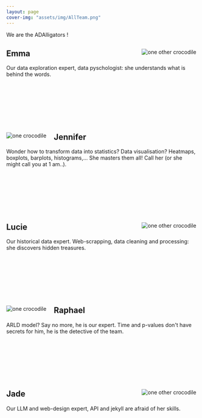 ```yaml
---
layout: page
cover-img: "assets/img/AllTeam.png"
---
```


<p class="DataStory">We are the ADAlligators !</p>

<div>
<img style="float: right;padding-left: 20px;padding-bottom: 20px;" class="gators" src="../assets/img/Emma.png" alt="one other crocodile"/>
<h2>Emma</h2>
<p>Our data exploration expert, data pyschologist: she understands what is behind the words.</p>
<br/><br/><br/><br/><br/><br/>
</div>

<div>
<img style="float: left;padding-right: 20px;" class="gators" src="../assets/img/Jen.png" alt="one crocodile"/>
<h2>Jennifer</h2>
<p>Wonder how to transform data into statistics? Data visualisation? Heatmaps, boxplots, barplots, histograms,... She masters them all! Call her (or she might call you at 1 am..).</p>
<br/><br/><br/><br/><br/><br/>
</div>

<div>
<img style="float: right;padding-left: 20px;padding-bottom: 20px;" class="gators" src="../assets/img/Lucie.png" alt="one other crocodile"/>
<h2>Lucie</h2>
<p>Our historical data expert. Web-scrapping, data cleaning and processing: she discovers hidden treasures.</p>
<br/><br/><br/><br/><br/><br/>
</div>

<div>
<img style="float: left;padding-right: 20px;" class="gators" src="../assets/img/Raphael.png" alt="one crocodile"/>
<h2>Raphael</h2>
<p> ARLD model? Say no more, he is our expert. Time and p-values don't have secrets for him, he is the detective of the team.</p>
<br/><br/><br/><br/><br/><br/>
</div>

<div>
<img style="float: right;padding-left: 20px;padding-bottom: 20px;" class="gators" src="../assets/img/Jade.png" alt="one other crocodile"/>
<h2>Jade</h2>
<p>Our LLM and web-design expert, API and jekyll are afraid of her skills.</p>
</div> 